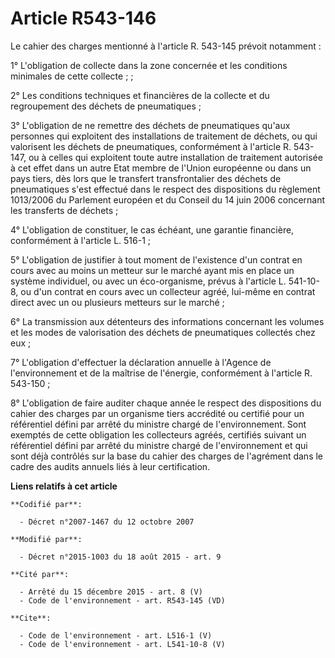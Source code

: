# Article R543-146

Le cahier des charges mentionné à l'article R. 543-145 prévoit notamment :

1° L'obligation de collecte dans la zone concernée et les conditions minimales de cette collecte ; ;

2° Les conditions techniques et financières de la collecte et du regroupement des déchets de pneumatiques ;

3° L'obligation de ne remettre des déchets de pneumatiques qu'aux personnes qui exploitent des installations de traitement de
déchets, ou qui valorisent les déchets de pneumatiques, conformément à l'article R. 543-147, ou à celles qui exploitent toute
autre installation de traitement autorisée à cet effet dans un autre Etat membre de l'Union européenne ou dans un pays tiers,
dès lors que le transfert transfrontalier des déchets de pneumatiques s'est effectué dans le respect des dispositions du
règlement 1013/2006 du Parlement européen et du Conseil du 14 juin 2006 concernant les transferts de déchets ;

4° L'obligation de constituer, le cas échéant, une garantie financière, conformément à l'article L. 516-1 ;

5° L'obligation de justifier à tout moment de l'existence d'un contrat en cours avec au moins un metteur sur le marché ayant
mis en place un système individuel, ou avec un éco-organisme, prévus à l'article L. 541-10-8, ou d'un contrat en cours avec
un collecteur agréé, lui-même en contrat direct avec un ou plusieurs metteurs sur le marché ;

6° La transmission aux détenteurs des informations concernant les volumes et les modes de valorisation des déchets de
pneumatiques collectés chez eux ;

7° L'obligation d'effectuer la déclaration annuelle à l'Agence de l'environnement et de la maîtrise de l'énergie,
conformément à l'article R. 543-150 ;

8° L'obligation de faire auditer chaque année le respect des dispositions du cahier des charges par un organisme tiers
accrédité ou certifié pour un référentiel défini par arrêté du ministre chargé de l'environnement. Sont exemptés de cette
obligation les collecteurs agréés, certifiés suivant un référentiel défini par arrêté du ministre chargé de l'environnement
et qui sont déjà contrôlés sur la base du cahier des charges de l'agrément dans le cadre des audits annuels liés à leur
certification.

**Liens relatifs à cet article**

	**Codifié par**:

	  - Décret n°2007-1467 du 12 octobre 2007

	**Modifié par**:

	  - Décret n°2015-1003 du 18 août 2015 - art. 9

	**Cité par**:

	  - Arrêté du 15 décembre 2015 - art. 8 (V)
	  - Code de l'environnement - art. R543-145 (VD)

	**Cite**:

	  - Code de l'environnement - art. L516-1 (V)
	  - Code de l'environnement - art. L541-10-8 (V)
